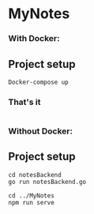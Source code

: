 # MyNotes

### With Docker:
## Project setup
```
Docker-compose up
```

### That's it
# 
### Without Docker:
## Project setup
```
cd notesBackend
go run notesBackend.go
```

```
cd ../MyNotes
npm run serve
```


